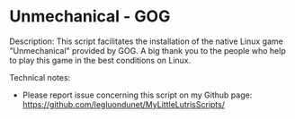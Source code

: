 # Unmechanical - GOG

Description:
This script facilitates the installation of the native Linux game "Unmechanical" provided by GOG.
A big thank you to the people who help to play this game in the best conditions on Linux.

Technical notes:
- Please report issue concerning this script on my Github page:
https://github.com/legluondunet/MyLittleLutrisScripts/

